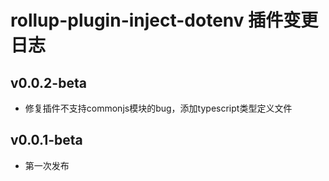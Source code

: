 # rollup-plugin-inject-dotenv 插件变更日志

## v0.0.2-beta
- 修复插件不支持commonjs模块的bug，添加typescript类型定义文件

## v0.0.1-beta
- 第一次发布